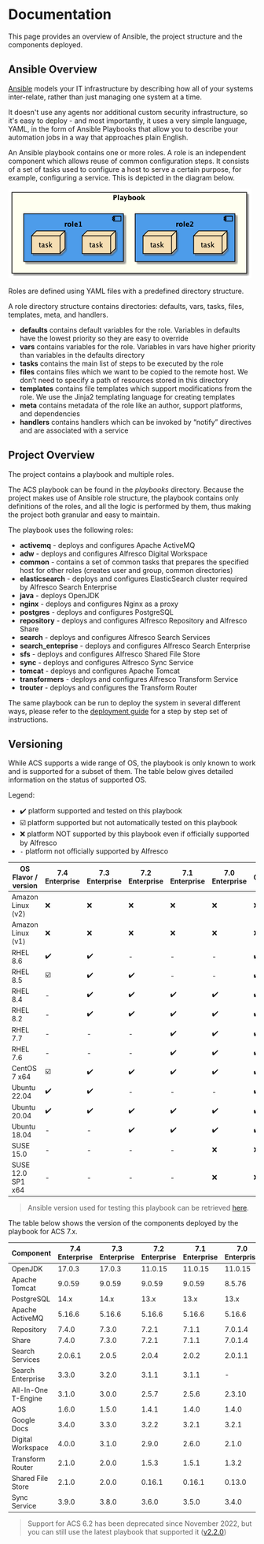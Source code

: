 # Documentation

This page provides an overview of Ansible, the project structure and the components deployed.

## Ansible Overview

[Ansible](https://www.ansible.com/overview/how-ansible-works) models your IT infrastructure by describing how all of your systems inter-relate, rather than just managing one system at a time.

It doesn't use any agents nor additional custom security infrastructure, so it's easy to deploy - and most importantly, it uses a very simple language, YAML, in the form of Ansible Playbooks that allow you to describe your automation jobs in a way that approaches plain English.

An Ansible playbook contains one or more roles. A role is an independent component which allows reuse of common configuration steps. It consists of a set of tasks used to configure a host to serve a certain purpose, for example, configuring a service. This is depicted in the diagram below.

![Playbook Overview](./resources/playbook-overview.png)

Roles are defined using YAML files with a predefined directory structure.

A role directory structure contains directories: defaults, vars, tasks, files, templates, meta, and handlers.

* **defaults** contains default variables for the role. Variables in defaults have the lowest priority so they are easy to override
* **vars** contains variables for the role. Variables in vars have higher priority than variables in the defaults directory
* **tasks** contains the main list of steps to be executed by the role
* **files** contains files which we want to be copied to the remote host. We don’t need to specify a path of resources stored in this directory
* **templates** contains file templates which support modifications from the role. We use the Jinja2 templating language for creating templates
* **meta** contains metadata of the role like an author, support platforms, and dependencies
* **handlers** contains handlers which can be invoked by “notify” directives and are associated with a service

## Project Overview

The project contains a playbook and multiple roles.

The ACS playbook can be found in the _playbooks_ directory. Because the project makes use of Ansible role structure, the playbook contains only definitions of the roles, and all the logic is performed by them, thus making the project both granular and easy to maintain.

The playbook uses the following roles:

* **activemq** - deploys and configures Apache ActiveMQ
* **adw** - deploys and configures Alfresco Digital Workspace
* **common** - contains a set of common tasks that prepares the specified host for other roles (creates user and group, common directories)
* **elasticsearch** - deploys and configures ElasticSearch cluster required by Alfresco Search Enterprise
* **java** - deploys OpenJDK
* **nginx** - deploys and configures Nginx as a proxy
* **postgres** - deploys and configures PostgreSQL
* **repository** - deploys and configures Alfresco Repository and Alfresco Share
* **search** - deploys and configures Alfresco Search Services
* **search_enteprise** - deploys and configures Alfresco Search Enterprise
* **sfs** - deploys and configures Alfresco Shared File Store
* **sync** - deploys and configures Alfresco Sync Service
* **tomcat** - deploys and configures Apache Tomcat
* **transformers** - deploys and configures Alfresco Transform Service
* **trouter** - deploys and configures the Transform Router

The same playbook can be run to deploy the system in several different ways, please refer to the [deployment guide](./deployment-guide.md) for a step by step set of instructions.

## Versioning

While ACS supports a wide range of OS, the playbook is only known to work and is
supported for a subset of them. The table below gives detailed information on
the status of supported OS.

Legend:

* :heavy_check_mark: platform supported and tested on this playbook
* :ballot_box_with_check: platform supported but not automatically tested on this playbook
* :x: platform NOT supported by this playbook even if officially supported by Alfresco
* `-` platform not officially supported by Alfresco

| OS Flavor / version | 7.4 Enterprise          | 7.3 Enterprise     | 7.2 Enterprise     | 7.1 Enterprise     | 7.0 Enterprise     | Community          |
|---------------------|-------------------------|--------------------|--------------------|--------------------|--------------------|--------------------|
| Amazon Linux (v2)   | :x:                     | :x:                | :x:                | :x:                | :x:                | :x:                |
| Amazon Linux (v1)   | :x:                     | :x:                | :x:                | :x:                | :x:                | :x:                |
| RHEL 8.6            | :heavy_check_mark:      | :heavy_check_mark: | -                  | -                  | -                  | :heavy_check_mark: |
| RHEL 8.5            | :ballot_box_with_check: | :heavy_check_mark: | :heavy_check_mark: | -                  | -                  | :heavy_check_mark: |
| RHEL 8.4            | -                       | :heavy_check_mark: | :heavy_check_mark: | :heavy_check_mark: | :heavy_check_mark: | :heavy_check_mark: |
| RHEL 8.2            | -                       | :heavy_check_mark: | :heavy_check_mark: | :heavy_check_mark: | :heavy_check_mark: | :heavy_check_mark: |
| RHEL 7.7            | -                       | -                  | -                  | :heavy_check_mark: | :heavy_check_mark: | :heavy_check_mark: |
| RHEL 7.6            | -                       | -                  | -                  | :heavy_check_mark: | :heavy_check_mark: | :heavy_check_mark: |
| CentOS 7 x64        | :ballot_box_with_check: | :heavy_check_mark: | :heavy_check_mark: | :heavy_check_mark: | :heavy_check_mark: | :heavy_check_mark: |
| Ubuntu 22.04        | :heavy_check_mark:      | :heavy_check_mark: | -                  | -                  | -                  | :heavy_check_mark: |
| Ubuntu 20.04        | :heavy_check_mark:      | :heavy_check_mark: | :heavy_check_mark: | :heavy_check_mark: | :heavy_check_mark: | :heavy_check_mark: |
| Ubuntu 18.04        | -                       | -                  | :heavy_check_mark: | :heavy_check_mark: | :heavy_check_mark: | :heavy_check_mark: |
| SUSE 15.0           | -                       | -                  | -                  | -                  | :x:                | :x:                |
| SUSE 12.0 SP1 x64   | -                       | -                  | -                  | -                  | :x:                | :x:                |

> Ansible version used for testing this playbook can be retrieved [here](https://github.com/Alfresco/alfresco-ansible-deployment/blob/master/Pipfile#L7).

The table below shows the version of the components deployed by the playbook for ACS 7.x.

| Component           | 7.4 Enterprise | 7.3 Enterprise | 7.2 Enterprise | 7.1 Enterprise | 7.0 Enterprise | Community |
|---------------------|----------------|----------------|----------------|----------------|----------------|-----------|
| OpenJDK             | 17.0.3         | 17.0.3         | 11.0.15        | 11.0.15        | 11.0.15        | 17.0.3    |
| Apache Tomcat       | 9.0.59         | 9.0.59         | 9.0.59         | 9.0.59         | 8.5.76         | 9.0.59    |
| PostgreSQL          | 14.x           | 14.x           | 13.x           | 13.x           | 13.x           | 13.x      |
| Apache ActiveMQ     | 5.16.6         | 5.16.6         | 5.16.6         | 5.16.6         | 5.16.6         | 5.16.6    |
| Repository          | 7.4.0          | 7.3.0          | 7.2.1          | 7.1.1          | 7.0.1.4        | 7.2.0     |
| Share               | 7.4.0          | 7.3.0          | 7.2.1          | 7.1.1          | 7.0.1.4        | 7.2.0     |
| Search Services     | 2.0.6.1        | 2.0.5          | 2.0.4          | 2.0.2          | 2.0.1.1        | 2.0.3     |
| Search Enterprise   | 3.3.0          | 3.2.0          | 3.1.1          | 3.1.1          | -              | -         |
| All-In-One T-Engine | 3.1.0          | 3.0.0          | 2.5.7          | 2.5.6          | 2.3.10         | 2.5.7     |
| AOS                 | 1.6.0          | 1.5.0          | 1.4.1          | 1.4.0          | 1.4.0          |           |
| Google Docs         | 3.4.0          | 3.3.0          | 3.2.2          | 3.2.1          | 3.2.1          |           |
| Digital Workspace   | 4.0.0          | 3.1.0          | 2.9.0          | 2.6.0          | 2.1.0          | N/A       |
| Transform Router    | 2.1.0          | 2.0.0          | 1.5.3          | 1.5.1          | 1.3.2          | N/A       |
| Shared File Store   | 2.1.0          | 2.0.0          | 0.16.1         | 0.16.1         | 0.13.0         | N/A       |
| Sync Service        | 3.9.0          | 3.8.0          | 3.6.0          | 3.5.0          | 3.4.0          | N/A       |

> Support for ACS 6.2 has been deprecated since November 2022, but you can still use the latest playbook that supported it ([v2.2.0](https://github.com/Alfresco/alfresco-ansible-deployment/releases/tag/v2.2.0))
